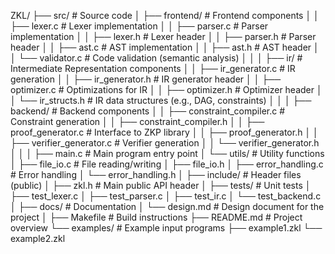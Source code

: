 ZKL/
├── src/                      # Source code
│   ├── frontend/             # Frontend components
│   │   ├── lexer.c           # Lexer implementation
│   │   ├── parser.c          # Parser implementation
│   │   ├── lexer.h           # Lexer header
│   │   ├── parser.h          # Parser header
│   │   ├── ast.c             # AST implementation
│   │   ├── ast.h             # AST header
│   │   └── validator.c       # Code validation (semantic analysis)
│   │
│   ├── ir/                   # Intermediate Representation components
│   │   ├── ir_generator.c    # IR generation
│   │   ├── ir_generator.h    # IR generator header
│   │   ├── optimizer.c       # Optimizations for IR
│   │   ├── optimizer.h       # Optimizer header
│   │   └── ir_structs.h      # IR data structures (e.g., DAG, constraints)
│   │
│   ├── backend/              # Backend components
│   │   ├── constraint_compiler.c # Constraint generation
│   │   ├── constraint_compiler.h
│   │   ├── proof_generator.c # Interface to ZKP library
│   │   ├── proof_generator.h
│   │   ├── verifier_generator.c # Verifier generation
│   │   └── verifier_generator.h
│   │
│   ├── main.c                # Main program entry point
│   └── utils/                # Utility functions
│       ├── file_io.c         # File reading/writing
│       ├── file_io.h
│       ├── error_handling.c  # Error handling
│       └── error_handling.h
│
├── include/                  # Header files (public)
│   ├── zkl.h                 # Main public API header
│
├── tests/                    # Unit tests
│   ├── test_lexer.c
│   ├── test_parser.c
│   ├── test_ir.c
│   └── test_backend.c
│
├── docs/                     # Documentation
│   └── design.md             # Design document for the project
│
├── Makefile                  # Build instructions
├── README.md                 # Project overview
└── examples/                 # Example input programs
    ├── example1.zkl
    └── example2.zkl
